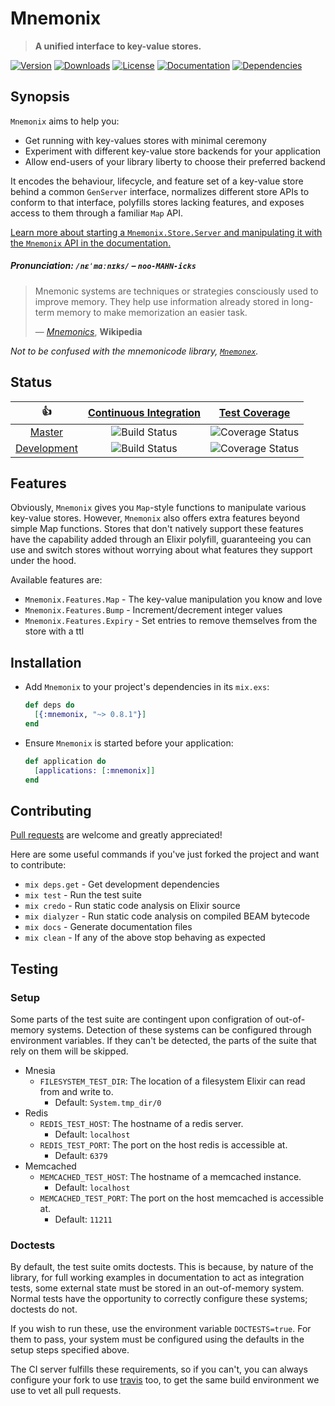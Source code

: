 Mnemonix
========

> **A unified interface to key-value stores.**

[hex]: https://hex.pm/packages/mnemonix
[hex-version-badge]:   https://img.shields.io/hexpm/v/mnemonix.svg?maxAge=86400&style=flat-square
[hex-downloads-badge]: https://img.shields.io/hexpm/dt/mnemonix.svg?maxAge=86400&style=flat-square
[hex-license-badge]:   https://img.shields.io/badge/license-MIT-7D26CD.svg?maxAge=86400&style=flat-square

[docs]: https://inch-ci.org/github/christhekeele/mnemonix
[docs-badge]: https://inch-ci.org/github/christhekeele/mnemonix.svg?branch=master&style=flat-square

[deps]: https://beta.hexfaktor.org/github/christhekeele/mnemonix
[deps-badge]: https://beta.hexfaktor.org/badge/all/github/christhekeele/mnemonix.svg?branch=master&style=flat-square

[![Version][hex-version-badge]][hex]
[![Downloads][hex-downloads-badge]][hex]
[![License][hex-license-badge]][hex]
[![Documentation][docs-badge]][docs]
[![Dependencies][deps-badge]][deps]

## Synopsis

`Mnemonix` aims to help you:

  - Get running with key-values stores with minimal ceremony
  - Experiment with different key-value store backends for your application
  - Allow end-users of your library liberty to choose their preferred backend

It encodes the behaviour, lifecycle, and feature set of a key-value store behind a common `GenServer` interface, normalizes different store APIs to conform to that interface, polyfills stores lacking features, and exposes access to them through a familiar `Map` API.

[Learn more about starting a `Mnemonix.Store.Server` and manipulating it with the `Mnemonix` API in the documentation.](https://hexdocs.pm/mnemonix/index.html)

##### Pronunciation: **`/nɛˈmɑːnɪks/`** – *`noo-MAHN-icks`*

> Mnemonic systems are techniques or strategies consciously used to improve memory. They help use information already stored in long-term memory to make memorization an easier task.
>
> — *[Mnemonics](https://en.wikipedia.org/wiki/Mnemonic)*, **Wikipedia**

*Not to be confused with the mnemonicode library, [`Mnemonex`](https://github.com/mwmiller/mnemonex).*

## Status

|         :thumbsup:         |  [Continuous Integration][status]   |        [Test Coverage][coverage]         |
|:--------------------------:|:-----------------------------------:|:----------------------------------------:|
|      [Master][master]      |   ![Build Status][master-status]    |   ![Coverage Status][master-coverage]    |
| [Development][development] | ![Build Status][development-status] | ![Coverage Status][development-coverage] |

[status]: https://travis-ci.org/christhekeele/mnemonix
[coverage]: https://coveralls.io/github/christhekeele/mnemonix

[master]: https://github.com/christhekeele/mnemonix/tree/master
[master-status]: https://img.shields.io/travis/christhekeele/mnemonix/master.svg?maxAge=86400&style=flat-square
[master-coverage]: https://img.shields.io/coveralls/christhekeele/mnemonix/master.svg?maxAge=86400&style=flat-square

[development]: https://github.com/christhekeele/mnemonix/tree/development
[development-status]: https://img.shields.io/travis/christhekeele/mnemonix/development.svg?maxAge=86400&style=flat-square
[development-coverage]: https://img.shields.io/coveralls/christhekeele/mnemonix/development.svg?maxAge=86400&style=flat-square

## Features

Obviously, `Mnemonix` gives you `Map`-style functions to manipulate various key-value stores. However, `Mnemonix` also offers extra features beyond simple Map functions. Stores that don't natively support these features have the capability added through an Elixir polyfill, guaranteeing you can use and switch stores without worrying about what features they support under the hood.

Available features are:

- `Mnemonix.Features.Map` - The key-value manipulation you know and love
- `Mnemonix.Features.Bump` - Increment/decrement integer values
- `Mnemonix.Features.Expiry` - Set entries to remove themselves from the store with a ttl

## Installation

- Add `Mnemonix` to your project's dependencies in its `mix.exs`:

  ```elixir
  def deps do
    [{:mnemonix, "~> 0.8.1"}]
  end
  ```

- Ensure `Mnemonix` is started before your application:

  ```elixir
  def application do
    [applications: [:mnemonix]]
  end
  ```

## Contributing

[Pull requests](https://github.com/christhekeele/mnemonix/pulls) are welcome and greatly appreciated!

Here are some useful commands if you've just forked the project and want to contribute:

- `mix deps.get` - Get development dependencies
- `mix test` - Run the test suite
- `mix credo` - Run static code analysis on Elixir source
- `mix dialyzer` - Run static code analysis on compiled BEAM bytecode
- `mix docs` - Generate documentation files
- `mix clean` - If any of the above stop behaving as expected

Testing
-------

### Setup

Some parts of the test suite are contingent upon configration of out-of-memory systems. Detection of these systems can be configured through environment variables. If they can't be detected, the parts of the suite that rely on them will be skipped.

- Mnesia
  - `FILESYSTEM_TEST_DIR`: The location of a filesystem Elixir can read from and write to. 
    - Default: `System.tmp_dir/0`
- Redis
  - `REDIS_TEST_HOST`: The hostname of a redis server. 
    - Default: `localhost`
  - `REDIS_TEST_PORT`: The port on the host redis is accessible at. 
    - Default: `6379`
- Memcached
  - `MEMCACHED_TEST_HOST`: The hostname of a memcached instance. 
    - Default: `localhost`
  - `MEMCACHED_TEST_PORT`: The port on the host memcached is accessible at. 
    - Default: `11211`

### Doctests

By default, the test suite omits doctests. This is because, by nature of the library, for full working examples in documentation to act as integration tests, some external state must be stored in an out-of-memory system. Normal tests have the opportunity to correctly configure these systems; doctests do not.

If you wish to run these, use the environment variable `DOCTESTS=true`. For them to pass, your system must be configured using the defaults in the setup steps specified above.

The CI server fulfills these requirements, so if you can't, you can always configure your fork to use [travis](https://travis-ci.org) too, to get the same build environment we use to vet all pull requests.
